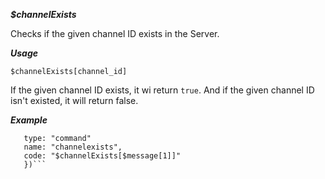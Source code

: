 ***$channelExists***

Checks if the given channel ID exists in the Server.

***Usage***

`$channelExists[channel_id]`

If the given channel ID exists, it wi return `true`. And if the given channel ID isn't existed, it will return false.

***Example***

```bot.command({
   type: "command"
   name: "channelexists",
   code: "$channelExists[$message[1]]"
   })```
